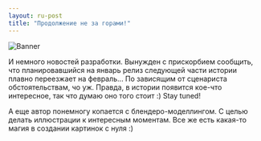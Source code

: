 ```yaml
---
layout: ru-post
title: "Продолжение не за горами!"
---
```

![Banner](https://pp.vk.me/c837621/v837621682/22b28/o7_RFwcFKp8.jpg)

И немного новостей разработки. Вынужден с прискорбием сообщить, что планировавшийся на январь релиз следующей части истории плавно переезжает на февраль... По зависящим от сценариста обстоятельствам, чо уж. Правда, в истории появится кое-что интересное, так что думаю оно того стоит :) Stay tuned!

А еще автор понемногу копается с блендеро-моделлингом. С целью делать иллюстрации к интересным моментам. Все же есть какая-то магия в создании картинок с нуля :)
